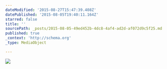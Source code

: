 ```yaml
---
dateModified: '2015-08-27T15:47:39.408Z'
datePublished: '2015-08-05T19:40:11.164Z'
starred: false
title: ''
sourcePath: _posts/2015-08-05-49ed452b-4dc8-4af4-ad2d-af072d9c5f25.md
published: true
_context: 'http://schema.org'
_type: MediaObject

---
```

![](https://the-grid-user-content.s3-us-west-2.amazonaws.com/efb90040-aaae-4633-ae74-38df275ed1b0.jpg)